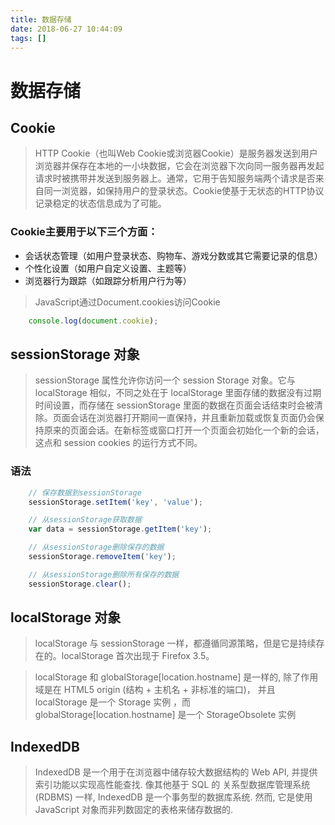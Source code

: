 ```yaml
---
title: 数据存储
date: 2018-06-27 10:44:09
tags: []
---
```


# 数据存储

## Cookie

> HTTP Cookie（也叫Web Cookie或浏览器Cookie）是服务器发送到用户浏览器并保存在本地的一小块数据，它会在浏览器下次向同一服务器再发起请求时被携带并发送到服务器上。通常，它用于告知服务端两个请求是否来自同一浏览器，如保持用户的登录状态。Cookie使基于无状态的HTTP协议记录稳定的状态信息成为了可能。

### Cookie主要用于以下三个方面：
* 会话状态管理（如用户登录状态、购物车、游戏分数或其它需要记录的信息）
* 个性化设置（如用户自定义设置、主题等）
* 浏览器行为跟踪（如跟踪分析用户行为等）

> JavaScript通过Document.cookies访问Cookie

```js 
    console.log(document.cookie); 
```

## sessionStorage 对象
> sessionStorage 属性允许你访问一个 session Storage 对象。它与 localStorage 相似，不同之处在于 localStorage 里面存储的数据没有过期时间设置，而存储在 sessionStorage 里面的数据在页面会话结束时会被清除。页面会话在浏览器打开期间一直保持，并且重新加载或恢复页面仍会保持原来的页面会话。在新标签或窗口打开一个页面会初始化一个新的会话，这点和 session cookies 的运行方式不同。

### 语法

```js
    // 保存数据到sessionStorage
    sessionStorage.setItem('key', 'value');

    // 从sessionStorage获取数据
    var data = sessionStorage.getItem('key');

    // 从sessionStorage删除保存的数据
    sessionStorage.removeItem('key');

    // 从sessionStorage删除所有保存的数据
    sessionStorage.clear();
```

## localStorage 对象
> localStorage 与 sessionStorage 一样，都遵循同源策略，但是它是持续存在的。localStorage 首次出现于 Firefox 3.5。

> localStorage 和 globalStorage[location.hostname] 是一样的, 除了作用域是在 HTML5 origin (结构 + 主机名 + 非标准的端口)， 并且 localStorage 是一个 Storage 实例 ，而globalStorage[location.hostname] 是一个 StorageObsolete 实例


## IndexedDB

> IndexedDB 是一个用于在浏览器中储存较大数据结构的 Web API, 并提供索引功能以实现高性能查找. 像其他基于 SQL 的 关系型数据库管理系统 (RDBMS) 一样, IndexedDB 是一个事务型的数据库系统. 然而, 它是使用 JavaScript 对象而非列数固定的表格来储存数据的.